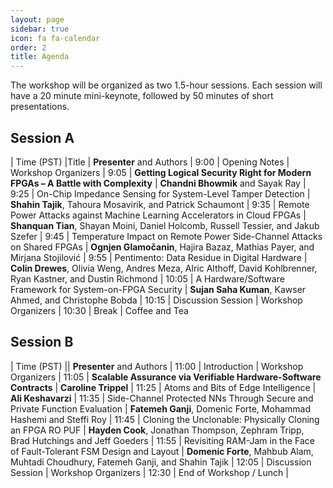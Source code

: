 ```yaml
---
layout: page
sidebar: true
icon: fa fa-calendar
order: 2
title: Agenda
---
```



The workshop will be organized as two 1.5-hour sessions. Each session will have a 20 minute mini-keynote, followed by 50 minutes of short presentations.

## Session A

| Time (PST) |Title | **Presenter** and Authors
| 9:00 |    Opening Notes  | Workshop Organizers
| 9:05 | **Getting Logical Security Right for Modern FPGAs – A Battle with Complexity** | **Chandni Bhowmik** and Sayak Ray
| 9:25 | On-Chip Impedance Sensing for System-Level Tamper Detection |  **Shahin Tajik**, Tahoura Mosavirik, and Patrick Schaumont
| 9:35 | Remote Power Attacks against Machine Learning Accelerators in Cloud FPGAs | **Shanquan Tian**, Shayan Moini, Daniel Holcomb, Russell Tessier, and Jakub Szefer
| 9:45 | Temperature Impact on Remote Power Side-Channel Attacks on Shared FPGAs | **Ognjen Glamočanin**, Hajira Bazaz, Mathias Payer, and Mirjana Stojilović
| 9:55 | Pentimento: Data Residue in Digital Hardware | **Colin Drewes**, Olivia Weng, Andres Meza, Alric Althoff, David Kohlbrenner, Ryan Kastner, and Dustin Richmond
| 10:05 | A Hardware/Software Framework for System-on-FPGA Security | **Sujan Saha Kuman**, Kawser Ahmed, and Christophe Bobda
| 10:15 | Discussion Session | Workshop Organizers
| 10:30 | Break | Coffee and Tea

## Session B

| Time (PST) || **Presenter** and Authors
| 11:00 |    Introduction  | Workshop Organizers
| 11:05 | **Scalable Assurance via Verifiable Hardware-Software Contracts** | **Caroline Trippel**
| 11:25 | Atoms and Bits of Edge Intelligence | **Ali Keshavarzi**
| 11:35 | Side-Channel Protected NNs Through Secure and Private Function Evaluation | **Fatemeh Ganji**, Domenic Forte, Mohammad Hashemi and Steffi Roy
| 11:45 |  Cloning the Unclonable: Physically Cloning an FPGA RO PUF | **Hayden Cook**, Jonathan Thompson, Zephram Tripp, Brad Hutchings and Jeff Goeders
| 11:55 | Revisiting RAM-Jam in the Face of Fault-Tolerant FSM Design and Layout | **Domenic Forte**, Mahbub Alam, Muhtadi Choudhury, Fatemeh Ganji, and Shahin Tajik
| 12:05 | Discussion Session | Workshop Organizers
| 12:30 | End of Workshop / Lunch |
